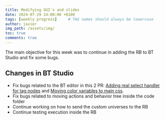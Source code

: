 ```yaml
---
title: Modifying GUI's and slides 
date: 2024-07-29 14:00:00 +0100
tags: [weekly progress]     # TAG names should always be lowercase
author: javier
img_path: /assets/img/
toc: true
comments: true
---
```


The main objective for this week was to continue in adding the RB to BT Studio and fix some bugs.

## Changes in BT Studio

- Fix bugs related to the BT editor in this 2 PR: [Adding real select handler for tag nodes](https://github.com/JdeRobot/bt-studio/pull/178) and [Moving color variables to main css](https://github.com/JdeRobot/bt-studio/pull/177).
- Fix bugs related to moving actions and behavior tree inside the code folder
- Continue working on how to send the custom universes to the RB
- Continue testing execution inside the RB

